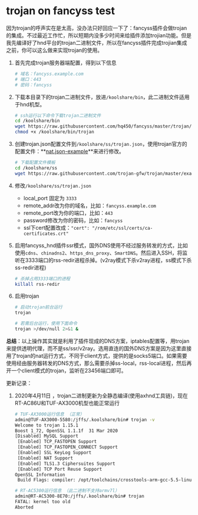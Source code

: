 # trojan on fancyss test

因为trojan的呼声实在是太高，没办法只好回应一下了：fancyss插件会做trojan的集成。不过最近工作忙，所以短期内没多少时间来给插件添加trojian功能。但是我先编译好了hnd平台的trojan二进制文件，所以在fancyss插件完成trojian集成之前，你可以这么做来实现trojan的使用。

1. 首先完成trojan服务器端配置，得到以下信息

   ```bash
   # 域名：fancyss.example.com
   # 端口：443
   # 密码：fancyss
   ```

2. 下载本目录下的trojan二进制文件，放进`/koolshare/bin`，此二进制文件适用于hnd机型。

   ```bash
   # ssh运行以下命令下载trojan二进制文件
   cd /koolshare/bin
   wget https://raw.githubusercontent.com/hq450/fancyss/master/trojan/trojan
   chmod +x /koolshare/bin/trojan
   ```

3. 创建trojan.json配置文件到`/koolshare/ss/trojan.json`，使用trojan官方的配置文件：**[nat.json-example](https://github.com/trojan-gfw/trojan/blob/master/examples/nat.json-example)**来进行修改。

   ```bash
   # 下载配置文件模板
   cd /koolshare/ss
   wget https://raw.githubusercontent.com/trojan-gfw/trojan/master/examples/nat.json-example trojan.json
   ```
   
4. 修改`/koolshare/ss/trojan.json`

   - local_port 固定为 `3333`
   - remote_addr改为你的域名，比如：`fancyss.example.com`
   - remote_port改为你的端口，比如：`443`
   - password修改为你的密码，比如：`fancyss`
   - ssl下cert配置改成：`"cert": "/rom/etc/ssl/certs/ca-certificates.crt"`
   
5. 启用fancyss_hnd插件ssr模式，国外DNS使用不经过服务转发的方式，比如使用`cdns`、`chinadns2`、`https_dns_proxy`、`SmartDNS`。然后进入SSH，将监听在3333端口的rss-redir进程杀掉。(v2ray模式下杀v2ray进程，ss模式下杀ss-redir进程)

   ```bash
   # 杀掉占用3333端口的进程
   killall rss-redir
   ```
   
6. 启用trojan
   
   ```bash
   # 启动trojan前台运行
   trojan
   
   # 若需后台运行，使用下面命令
   trojan >/dev/null 2>&1 &
   ```

**总结**：以上操作其实就是利用了插件现成的DNS方案，iptables配置等，用trojan来提供透明代理，而不是ss/ssr/v2ray。选用直连的国外DNS方案是因为这里直接用了trojan的nat运行方式，不同于client方式，提供的是socks5端口。如果需要使用经由服务器转发的DNS方式，那么需要杀掉ss-local，rss-local进程，然后再开一个client模式的trojan，监听在23456端口即可。



更新记录：

1. 2020年4月11日 ，trojan二进制更新为全静态编译(使用axhnd工具链)，现在RT-AC86U和TUF-AX3000机型也能正常运行

   ```bash
   # TUF-AX3000运行信息 （正常）
   admin@TUF-AX3000-5580:/jffs/.koolshare/bin# trojan -v
   Welcome to trojan 1.15.1
   Boost 1_72, OpenSSL 1.1.1f  31 Mar 2020
   [Disabled] MySQL Support
    [Enabled] TCP_FASTOPEN Support
    [Enabled] TCP_FASTOPEN_CONNECT Support
    [Enabled] SSL KeyLog Support
    [Enabled] NAT Support
    [Enabled] TLS1.3 Ciphersuites Support
    [Enabled] TCP Port Reuse Support
   OpenSSL Information
   	Build Flags: compiler: /opt/toolchains/crosstools-arm-gcc-5.5-linux-4.1-glibc-2.26-binutils-2.28.1/usr/bin/arm-buildroot-linux-gnueabi-gcc -fPIC -pthread -Wa,--noexecstack -Wall -O3 -Os -DOPENSSL_USE_NODELETE -DOPENSSL_PIC -DOPENSSL_CPUID_OBJ -DOPENSSL_BN_ASM_MONT -DOPENSSL_BN_ASM_GF2m -DSHA1_ASM -DSHA256_ASM -DSHA512_ASM -DKECCAK1600_ASM -DAES_ASM -DBSAES_ASM -DGHASH_ASM -DECP_NISTZ256_ASM -DPOLY1305_ASM -DZLIB -DNDEBUG -DOPENSSL_PREFER_CHACHA_OVER_GCM
   
   # RT-AC5300运行信息 （此二进制不支持armv7l）
   admin@RT-AC5300-8E70:/jffs/.koolshare/bin# trojan 
   FATAL: kernel too old
   Aborted
   ```

   
